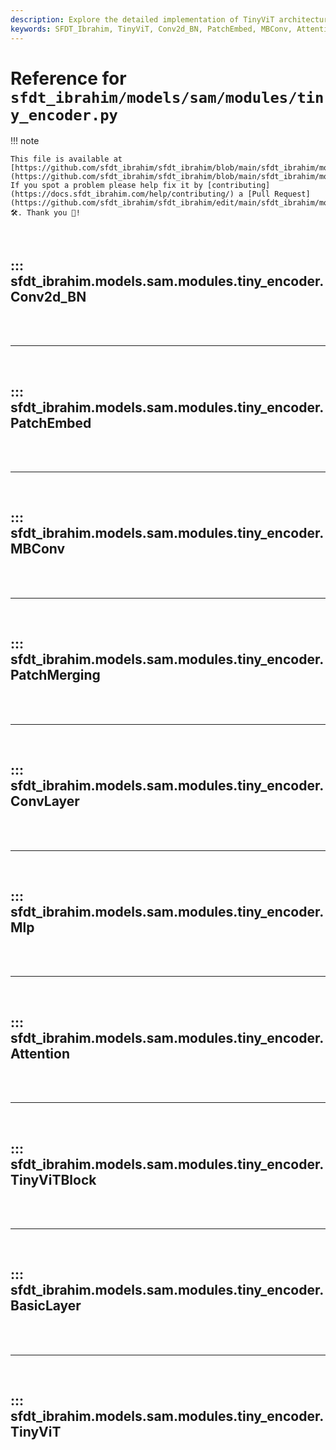 ```yaml
---
description: Explore the detailed implementation of TinyViT architecture including Conv2d_BN, PatchEmbed, MBConv, and more in SFDT_Ibrahim.
keywords: SFDT_Ibrahim, TinyViT, Conv2d_BN, PatchEmbed, MBConv, Attention, PyTorch, YOLO, Deep Learning
---
```


# Reference for `sfdt_ibrahim/models/sam/modules/tiny_encoder.py`

!!! note

    This file is available at [https://github.com/sfdt_ibrahim/sfdt_ibrahim/blob/main/sfdt_ibrahim/models/sam/modules/tiny_encoder.py](https://github.com/sfdt_ibrahim/sfdt_ibrahim/blob/main/sfdt_ibrahim/models/sam/modules/tiny_encoder.py). If you spot a problem please help fix it by [contributing](https://docs.sfdt_ibrahim.com/help/contributing/) a [Pull Request](https://github.com/sfdt_ibrahim/sfdt_ibrahim/edit/main/sfdt_ibrahim/models/sam/modules/tiny_encoder.py) 🛠️. Thank you 🙏!

<br>

## ::: sfdt_ibrahim.models.sam.modules.tiny_encoder.Conv2d_BN

<br><br><hr><br>

## ::: sfdt_ibrahim.models.sam.modules.tiny_encoder.PatchEmbed

<br><br><hr><br>

## ::: sfdt_ibrahim.models.sam.modules.tiny_encoder.MBConv

<br><br><hr><br>

## ::: sfdt_ibrahim.models.sam.modules.tiny_encoder.PatchMerging

<br><br><hr><br>

## ::: sfdt_ibrahim.models.sam.modules.tiny_encoder.ConvLayer

<br><br><hr><br>

## ::: sfdt_ibrahim.models.sam.modules.tiny_encoder.Mlp

<br><br><hr><br>

## ::: sfdt_ibrahim.models.sam.modules.tiny_encoder.Attention

<br><br><hr><br>

## ::: sfdt_ibrahim.models.sam.modules.tiny_encoder.TinyViTBlock

<br><br><hr><br>

## ::: sfdt_ibrahim.models.sam.modules.tiny_encoder.BasicLayer

<br><br><hr><br>

## ::: sfdt_ibrahim.models.sam.modules.tiny_encoder.TinyViT

<br><br>
